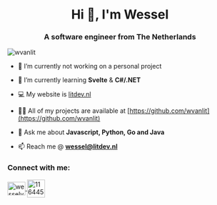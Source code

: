 <h1 align="center">Hi 👋, I'm Wessel</h1>
<h3 align="center">A software engineer from The Netherlands</h3>

<p align="left"> <img src="https://komarev.com/ghpvc/?username=wvanlit&label=Profile%20views&color=0e75b6&style=flat" alt="wvanlit" /> </p>

- 🔭 I’m currently not working on a personal project
- 🌱 I’m currently learning **Svelte** & **C#/.NET**
- 💻 My website is [litdev.nl](https://litdev.nl)

- 👨‍💻 All of my projects are available at [https://github.com/wvanlit](https://github.com/wvanlit)

- 💬 Ask me about **Javascript, Python, Go and Java**

- 📫 Reach me @ **wessel@litdev.nl**

<h3 align="left">Connect with me:</h3>
<p align="left">
  <a href="https://linkedin.com/in/wesselvanlit" target="blank">
    <img align="center" src="https://content.linkedin.com/content/dam/me/business/en-us/amp/brand-site/v2/bg/LI-Bug.svg.original.svg" alt="wesselvanlit" height="30" width="40" />
  </a>
  <a href="https://stackoverflow.com/users/11644585" target="blank">
    <img align="center" src="https://www.logo.wine/a/logo/Stack_Overflow/Stack_Overflow-Icon-Logo.wine.svg" alt="11644585" height="40" width="40" />
  </a>
</p>
